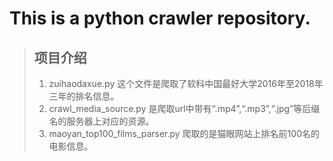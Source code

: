 # This is a python crawler repository.


>## 项目介绍
> 1. zuihaodaxue.py 这个文件是爬取了软科中国最好大学2016年至2018年三年的排名信息。
> 2. crawl_media_source.py 是爬取url中带有“.mp4”,“.mp3”,“.jpg”等后缀名的服务器上对应的资源。
> 3. maoyan_top100_films_parser.py 爬取的是猫眼网站上排名前100名的电影信息。
